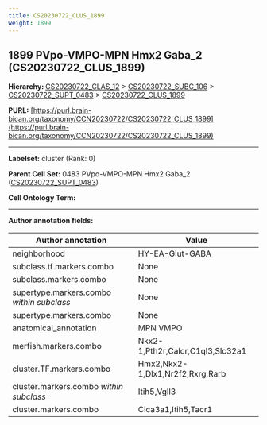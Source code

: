 ```yaml
---
title: CS20230722_CLUS_1899
weight: 1899
---
```

## 1899 PVpo-VMPO-MPN Hmx2 Gaba_2 (CS20230722_CLUS_1899)
<b>Hierarchy: </b>
[CS20230722_CLAS_12](../CS20230722_CLAS_12) >
[CS20230722_SUBC_106](../CS20230722_SUBC_106) >
[CS20230722_SUPT_0483](../CS20230722_SUPT_0483) >
[CS20230722_CLUS_1899](../CS20230722_CLUS_1899)

**PURL:** [https://purl.brain-bican.org/taxonomy/CCN20230722/CS20230722_CLUS_1899](https://purl.brain-bican.org/taxonomy/CCN20230722/CS20230722_CLUS_1899)

---


**Labelset:** cluster (Rank: 0)

**Parent Cell Set:** 0483 PVpo-VMPO-MPN Hmx2 Gaba_2 ([CS20230722_SUPT_0483](../CS20230722_SUPT_0483))



**Cell Ontology Term:** 

[MARKER GENES.]: #


---

[TRANSFERRED ANNOTATIONS.]: #


[AUTHOR ANNOTATION FIELDS.]: #


**Author annotation fields:**

| Author annotation | Value |
|-------------------|-------|
|neighborhood|HY-EA-Glut-GABA|
|subclass.tf.markers.combo|None|
|subclass.markers.combo|None|
|supertype.markers.combo _within subclass_|None|
|supertype.markers.combo|None|
|anatomical_annotation|MPN VMPO|
|merfish.markers.combo|Nkx2-1,Pth2r,Calcr,C1ql3,Slc32a1|
|cluster.TF.markers.combo|Hmx2,Nkx2-1,Dlx1,Nr2f2,Rxrg,Rarb|
|cluster.markers.combo _within subclass_|Itih5,Vgll3|
|cluster.markers.combo|Clca3a1,Itih5,Tacr1|
